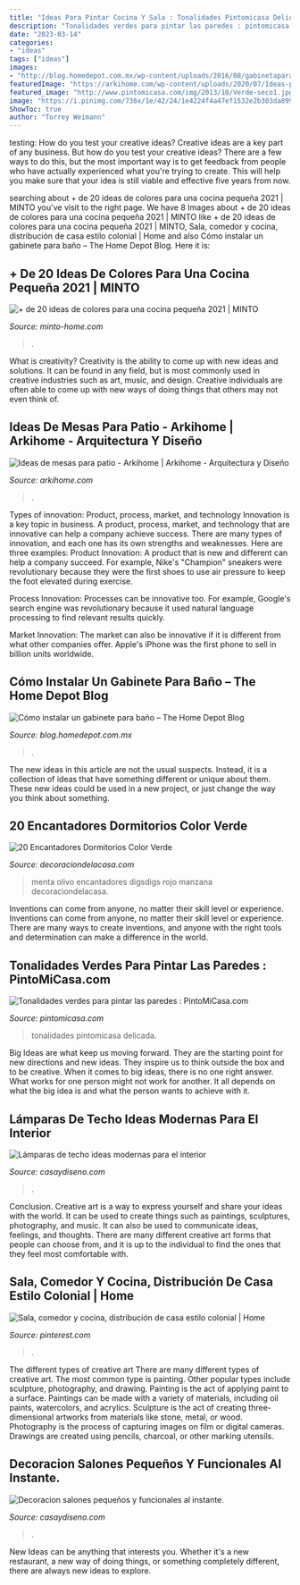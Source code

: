 ```yaml
---
title: "Ideas Para Pintar Cocina Y Sala : Tonalidades Pintomicasa Delicada"
description: "Tonalidades verdes para pintar las paredes : pintomicasa.com"
date: "2023-03-14"
categories:
- "ideas"
tags: ["ideas"]
images:
- "http://blog.homedepot.com.mx/wp-content/uploads/2016/08/gabinetaparabanocover-min.png"
featuredImage: "https://arkihome.com/wp-content/uploads/2020/07/Ideas-para-mesas-de-patio-10-1.jpg"
featured_image: "http://www.pintomicasa.com/img/2013/10/Verde-seco1.jpg"
image: "https://i.pinimg.com/736x/1e/42/24/1e4224f4a47ef1532e2b303da8996060.jpg"
ShowToc: true
author: "Torrey Weimann"
---
```



testing: How do you test your creative ideas?
Creative ideas are a key part of any business. But how do you test your creative ideas? There are a few ways to do this, but the most important way is to get feedback from people who have actually experienced what you're trying to create. This will help you make sure that your idea is still viable and effective five years from now.

	

		
searching about + de 20 ideas de colores para una cocina pequeña 2021 | MINTO you've visit to the right page. We have 8 Images about + de 20 ideas de colores para una cocina pequeña 2021 | MINTO like + de 20 ideas de colores para una cocina pequeña 2021 | MINTO, Sala, comedor y cocina, distribución de casa estilo colonial | Home and also Cómo instalar un gabinete para baño – The Home Depot Blog. Here it is:
		
    
## + De 20 Ideas De Colores Para Una Cocina Pequeña 2021 | MINTO

<img loading=lazy src="https://minto-home.com/wp-content/uploads/2020/12/shutterstock_1389775430_R.jpg" onerror="this.onerror=null;this.src='https://tse3.mm.bing.net/th?id=OIP.Ynd2ksRp1k1WjMv16H1oxAHaE7&amp;pid=15.1';" alt="+ de 20 ideas de colores para una cocina pequeña 2021 | MINTO">

_Source: minto-home.com_

>. 

	

What is creativity?
Creativity is the ability to come up with new ideas and solutions. It can be found in any field, but is most commonly used in creative industries such as art, music, and design. Creative individuals are often able to come up with new ways of doing things that others may not even think of.

    
## Ideas De Mesas Para Patio - Arkihome | Arkihome - Arquitectura Y Diseño

<img loading=lazy src="https://arkihome.com/wp-content/uploads/2020/07/Ideas-para-mesas-de-patio-10-1.jpg" onerror="this.onerror=null;this.src='https://tse3.mm.bing.net/th?id=OIP.MthnGZ2aawViLnAJoeWt5QHaJ4&amp;pid=15.1';" alt="Ideas de mesas para patio - Arkihome | Arkihome - Arquitectura y Diseño">

_Source: arkihome.com_

>. 

	

Types of innovation: Product, process, market, and technology
Innovation is a key topic in business. A product, process, market, and technology that are innovative can help a company achieve success. There are many types of innovation, and each one has its own strengths and weaknesses. Here are three examples: 
Product Innovation: A product that is new and different can help a company succeed. For example, Nike's "Champion" sneakers were revolutionary because they were the first shoes to use air pressure to keep the foot elevated during exercise.

Process Innovation: Processes can be innovative too. For example, Google's search engine was revolutionary because it used natural language processing to find relevant results quickly.

Market Innovation: The market can also be innovative if it is different from what other companies offer. Apple's iPhone was the first phone to sell in billion units worldwide.

    
## Cómo Instalar Un Gabinete Para Baño – The Home Depot Blog

<img loading=lazy src="http://blog.homedepot.com.mx/wp-content/uploads/2016/08/gabinetaparabanocover-min.png" onerror="this.onerror=null;this.src='https://tse3.mm.bing.net/th?id=OIP.xZXNWkpr5bbKY47CASPyQQHaE4&amp;pid=15.1';" alt="Cómo instalar un gabinete para baño – The Home Depot Blog">

_Source: blog.homedepot.com.mx_

>. 

	

The new ideas in this article are not the usual suspects. Instead, it is a collection of ideas that have something different or unique about them. These new ideas could be used in a new project, or just change the way you think about something.

    
## 20 Encantadores Dormitorios Color Verde

<img loading=lazy src="http://decoraciondelacasa.com/wp-content/uploads/2013/05/dormitorio-color-verde-14-500x329.jpg" onerror="this.onerror=null;this.src='https://tse3.mm.bing.net/th?id=OIP.sqPKFKZ2_6XyTGvVNvDMowHaE3&amp;pid=15.1';" alt="20 Encantadores Dormitorios Color Verde">

_Source: decoraciondelacasa.com_

>menta olivo encantadores digsdigs rojo manzana decoraciondelacasa. 

	

Inventions can come from anyone, no matter their skill level or experience.
Inventions can come from anyone, no matter their skill level or experience. There are many ways to create inventions, and anyone with the right tools and determination can make a difference in the world.

    
## Tonalidades Verdes Para Pintar Las Paredes : PintoMiCasa.com

<img loading=lazy src="http://www.pintomicasa.com/img/2013/10/Verde-seco1.jpg" onerror="this.onerror=null;this.src='https://tse1.mm.bing.net/th?id=OIP.YifNKvozn5pcCfwn7btjZgHaFj&amp;pid=15.1';" alt="Tonalidades verdes para pintar las paredes : PintoMiCasa.com">

_Source: pintomicasa.com_

>tonalidades pintomicasa delicada. 

	

Big Ideas are what keep us moving forward. They are the starting point for new directions and new ideas. They inspire us to think outside the box and to be creative. When it comes to big ideas, there is no one right answer. What works for one person might not work for another. It all depends on what the big idea is and what the person wants to achieve with it.

    
## Lámparas De Techo Ideas Modernas Para El Interior

<img loading=lazy src="https://casaydiseno.com/wp-content/uploads/2015/05/lamparas-de-techo-ideas-modernas-comedor-abierto-cocina.jpeg" onerror="this.onerror=null;this.src='https://tse4.mm.bing.net/th?id=OIP.l0WXQD76IBDQcFcZ8YHBpQHaLH&amp;pid=15.1';" alt="Lámparas de techo ideas modernas para el interior">

_Source: casaydiseno.com_

>. 

	

Conclusion.
Creative art is a way to express yourself and share your ideas with the world. It can be used to create things such as paintings, sculptures, photography, and music. It can also be used to communicate ideas, feelings, and thoughts. There are many different creative art forms that people can choose from, and it is up to the individual to find the ones that they feel most comfortable with.

    
## Sala, Comedor Y Cocina, Distribución De Casa Estilo Colonial | Home

<img loading=lazy src="https://i.pinimg.com/736x/1e/42/24/1e4224f4a47ef1532e2b303da8996060.jpg" onerror="this.onerror=null;this.src='https://tse4.mm.bing.net/th?id=OIP.bNU3qfzxVFjXoxnDAR64xgHaE6&amp;pid=15.1';" alt="Sala, comedor y cocina, distribución de casa estilo colonial | Home">

_Source: pinterest.com_

>. 

	

The different types of creative art
There are many different types of creative art. The most common type is painting. Other popular types include sculpture, photography, and drawing.
Painting is the act of applying paint to a surface. Paintings can be made with a variety of materials, including oil paints, watercolors, and acrylics. Sculpture is the act of creating three-dimensional artworks from materials like stone, metal, or wood. Photography is the process of capturing images on film or digital cameras. Drawings are created using pencils, charcoal, or other marking utensils.

    
## Decoracion Salones Pequeños Y Funcionales Al Instante.

<img loading=lazy src="https://casaydiseno.com/wp-content/uploads/2015/05/lamparas-espejos-mimbre-muebles.jpg" onerror="this.onerror=null;this.src='https://tse2.mm.bing.net/th?id=OIP.oJ60Coe0C_jT_Y-PxDABkgHaFi&amp;pid=15.1';" alt="Decoracion salones pequeños y funcionales al instante.">

_Source: casaydiseno.com_

>. 

	

New Ideas can be anything that interests you. Whether it's a new restaurant, a new way of doing things, or something completely different, there are always new ideas to explore.

